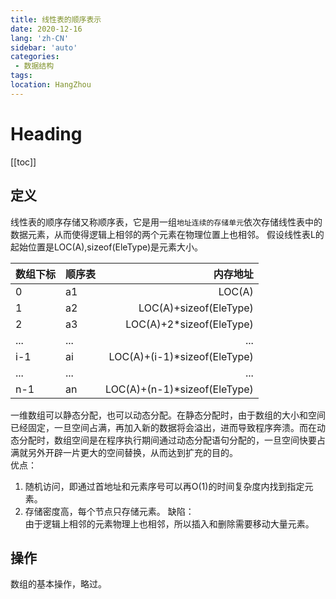 ```yaml
---
title: 线性表的顺序表示
date: 2020-12-16
lang: 'zh-CN'
sidebar: 'auto'
categories:
 - 数据结构
tags: 
location: HangZhou
---
```


# Heading
[[toc]]

## 定义
线性表的顺序存储又称顺序表，它是用一组`地址连续的存储单元`依次存储线性表中的数据元素，从而使得逻辑上相邻的两个元素在物理位置上也相邻。
假设线性表L的起始位置是LOC(A),sizeof(EleType)是元素大小。 
 
数组下标|顺序表|内存地址
:-|:-|-:
0|a1|LOC(A)
1|a2|LOC(A)+sizeof(EleType)
2|a3|LOC(A)+2*sizeof(EleType)
...|...|...
i-1|ai|LOC(A)+(i-1)*sizeof(EleType)
...|...|...
n-1|an|LOC(A)+(n-1)*sizeof(EleType)

一维数组可以静态分配，也可以动态分配。在静态分配时，由于数组的大小和空间已经固定，一旦空间占满，再加入新的数据将会溢出，进而导致程序奔溃。而在动态分配时，数组空间是在程序执行期间通过动态分配语句分配的，一旦空间快要占满就另外开辟一片更大的空间替换，从而达到扩充的目的。  
优点：  
1. 随机访问，即通过首地址和元素序号可以再O(1)的时间复杂度内找到指定元素。
2. 存储密度高，每个节点只存储元素。
缺陷：  
由于逻辑上相邻的元素物理上也相邻，所以插入和删除需要移动大量元素。

## 操作
数组的基本操作，略过。